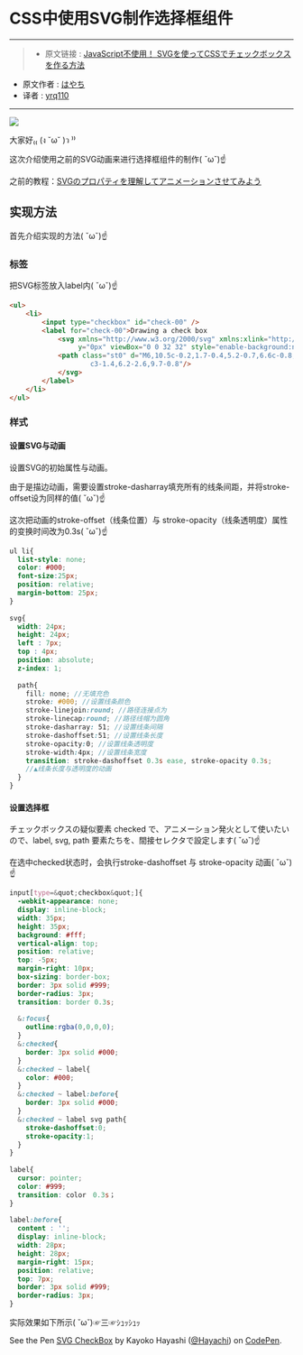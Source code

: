 # CSS中使用SVG制作选择框组件
***

>* 原文链接 : [JavaScript不使用！ SVGを使ってCSSでチェックボックスを作る方法](https://liginc.co.jp/315466)
* 原文作者 : [はやち](https://liginc.co.jp/member/member_detail?user=hayachi)
* 译者 : [yrq110](https://github.com/yrq110)

***

![](https://cdn.liginc.co.jp/wp-content/uploads/2016/12/14832784866283400_43-1310x874.jpg)


大家好₍₍ (ง ˘ω˘ )ว ⁾⁾

这次介绍使用之前的SVG动画来进行选择框组件的制作( ˇωˇ)☝

之前的教程：[SVGのプロパティを理解してアニメーションさせてみよう](https://liginc.co.jp/312143)

## 实现方法

首先介绍实现的方法( ˇωˇ)☝

### 标签

把SVG标签放入label内( ˇωˇ)☝

```html
<ul>
    <li>
        <input type="checkbox" id="check-00" />
        <label for="check-00">Drawing a check box
            <svg xmlns="http://www.w3.org/2000/svg" xmlns:xlink="http://www.w3.org/1999/xlink" x="0px"
                 y="0px" viewBox="0 0 32 32" style="enable-background:new 0 0 32 32;" xml:space="preserve">
            <path class="st0" d="M6,10.5c-0.2,1.7-0.4,5.2-0.7,6.6c-0.8,2.7-1.7,5.3-2.7,7.8c3.5-2,8.9-7.5,13.3-11.3c1.2-1,2.5-2.1,3.9-2.8
                    c3-1.4,6.2-2.6,9.7-0.8"/>
            </svg>
        </label>
    </li>
</ul>
```

### 样式
#### 设置SVG与动画

设置SVG的初始属性与动画。

由于是描边动画，需要设置stroke-dasharray填充所有的线条间距，并将stroke-offset设为同样的值( ˇωˇ)☝

这次把动画的stroke-offset（线条位置）与 stroke-opacity（线条透明度）属性的变换时间改为0.3s( ˇωˇ)☝

```scss
ul li{
  list-style: none;
  color: #000;
  font-size:25px;
  position: relative;
  margin-bottom: 25px;
}
 
svg{
  width: 24px;
  height: 24px;
  left : 7px;
  top : 4px;
  position: absolute;
  z-index: 1;
 
  path{
    fill: none; //无填充色
    stroke: #000; //设置线条颜色
    stroke-linejoin:round; //路径连接点为
    stroke-linecap:round; //路径线帽为圆角
    stroke-dasharray: 51; //设置线条间隔
    stroke-dashoffset:51; //设置线条长度
    stroke-opacity:0; //设置线条透明度
    stroke-width:4px; //设置线条宽度
    transition: stroke-dashoffset 0.3s ease, stroke-opacity 0.3s;
    //▲线条长度与透明度的动画
  }
}
```
#### 设置选择框

チェックボックスの疑似要素 checked で、アニメーション発火として使いたいので、label, svg, path 要素たちを、間接セレクタで設定します( ˇωˇ)☝

在选中checked状态时，会执行stroke-dashoffset 与 stroke-opacity 动画( ˇωˇ)☝

```scss
input[type=&quot;checkbox&quot;]{
  -webkit-appearance: none;
  display: inline-block;
  width: 35px;
  height: 35px;
  background: #fff;
  vertical-align: top;
  position: relative;
  top: -5px;
  margin-right: 10px;
  box-sizing: border-box;
  border: 3px solid #999;
  border-radius: 3px;
  transition: border 0.3s;
 
  &:focus{
    outline:rgba(0,0,0,0);
  }
  &:checked{
    border: 3px solid #000;
  }
  &:checked ~ label{
    color: #000;
  }
  &:checked ~ label:before{
    border: 3px solid #000;
  }
  &:checked ~ label svg path{
    stroke-dashoffset:0;
    stroke-opacity:1;
  }
}
 
label{
  cursor: pointer;
  color: #999;
  transition: color　0.3s；
}
 
label:before{
  content : '';
  display: inline-block;
  width: 28px;
  height: 28px;
  margin-right: 15px;
  position: relative;
  top: 7px;
  border: 3px solid #999;
  border-radius: 3px;
}
```

实际效果如下所示( ˘ω˘)☞三☞ｼｭｯｼｭｯ

<p data-height="265" data-theme-id="0" data-slug-hash="ZBYqyW" data-default-tab="css,result" data-user="Hayachi" data-embed-version="2" data-pen-title="SVG CheckBox" class="codepen">See the Pen <a href="http://codepen.io/Hayachi/pen/ZBYqyW/">SVG CheckBox</a> by Kayoko Hayashi (<a href="http://codepen.io/Hayachi">@Hayachi</a>) on <a href="http://codepen.io">CodePen</a>.</p>
<script async src="https://production-assets.codepen.io/assets/embed/ei.js"></script>
